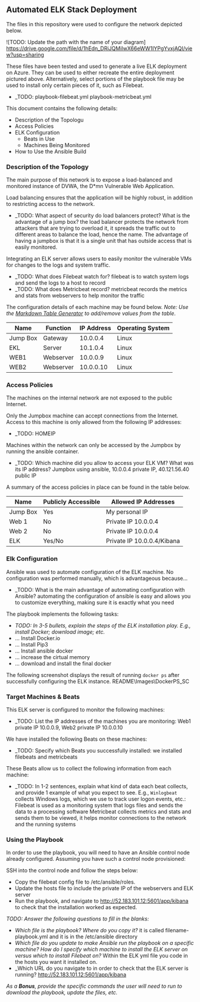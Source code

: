 ## Automated ELK Stack Deployment

The files in this repository were used to configure the network depicted below.

![TODO: Update the path with the name of your diagram] https://drive.google.com/file/d/1hEdn_DRiJQMiIwX66eWW1IYPgYvxjAQI/view?usp=sharing

These files have been tested and used to generate a live ELK deployment on Azure. They can be used to either recreate the entire deployment pictured above. Alternatively, select portions of the playbook file may be used to install only certain pieces of it, such as Filebeat.

  - _TODO:	playbook-filebeat.yml
		playbook-metricbeat.yml

This document contains the following details:
- Description of the Topologu
- Access Policies
- ELK Configuration
  - Beats in Use
  - Machines Being Monitored
- How to Use the Ansible Build


### Description of the Topology

The main purpose of this network is to expose a load-balanced and monitored instance of DVWA, the D*mn Vulnerable Web Application.

Load balancing ensures that the application will be highly robust, in addition to restricting access to the network.
- _TODO: What aspect of security do load balancers protect? What is the advantage of a jump box? the load balancer protects the network from attackers that are trying to overload it, it spreads the traffic out to different areas to balance the load, hence the name. The advantage of having a jumpbox is that it is a single unit that has outside access that is easily monitored.

Integrating an ELK server allows users to easily monitor the vulnerable VMs for changes to the logs and system traffic.
- _TODO: What does Filebeat watch for? filebeat is to watch system logs and send the logs to a host to record
- _TODO: What does Metricbeat record? metricbeat records the metrics and stats from webservers to help monitor the traffic

The configuration details of each machine may be found below.
_Note: Use the [Markdown Table Generator](http://www.tablesgenerator.com/markdown_tables) to add/remove values from the table_.

| Name     | Function | IP Address | Operating System |
|----------|----------|------------|------------------|
| Jump Box | Gateway  | 10.0.0.4   | Linux            |
| EKL	   | Server   | 10.1.0.4   | Linux	      |
| WEB1 	   | Webserver| 10.0.0.9   | Linux            |
| WEB2     | Webserver| 10.0.0.10  | Linux            |

### Access Policies

The machines on the internal network are not exposed to the public Internet. 

Only the Jumpbox machine can accept connections from the Internet. Access to this machine is only allowed from the following IP addresses:
- _TODO: HOMEIP

Machines within the network can only be accessed by the Jumpbox by running the ansible container.
- _TODO: Which machine did you allow to access your ELK VM? What was its IP address? Jumpbox using ansible, 10.0.0.4 private IP, 40.121.56.40 public IP

A summary of the access policies in place can be found in the table below.

| Name     | Publicly Accessible| Allowed IP Addresses  |
|----------|--------------------|-----------------------|
| Jump Box |Yes			|My personal IP		|
| Web 1	   |No			|Private IP 10.0.0.4	|
| Web 2	   |No			|Private IP 10.0.0.4	|
| ELK	   |Yes/No		|Private IP 10.0.0.4/Kibana|	   


### Elk Configuration

Ansible was used to automate configuration of the ELK machine. No configuration was performed manually, which is advantageous because...
- _TODO: What is the main advantage of automating configuration with Ansible? automating the configuration of ansible is easy and allows you to customize everything, making sure it is exactly what you need

The playbook implements the following tasks:
- _TODO: In 3-5 bullets, explain the steps of the ELK installation play. E.g., install Docker; download image; etc._
- ... Install Docker.io
- ... Install Pip3
- ... Install ansible docker
- ... increase the cirtual memory
- ... download and install the final docker

The following screenshot displays the result of running `docker ps` after successfully configuring the ELK instance.
README\Images\DockerPS_SC

### Target Machines & Beats
This ELK server is configured to monitor the following machines:
- _TODO: List the IP addresses of the machines you are monitoring: Web1 private IP 10.0.0.9, Web2 private IP 10.0.0.10

We have installed the following Beats on these machines:
- _TODO: Specify which Beats you successfully installed: we installed filebeats and metricbeats

These Beats allow us to collect the following information from each machine:
- _TODO: In 1-2 sentences, explain what kind of data each beat collects, and provide 1 example of what you expect to see. E.g., `Winlogbeat` collects Windows logs, which we use to track user logon events, etc.: Filebeat is used as a monitoring system that logs files and sends the data to a processing software
Metricbeat collects metrics and stats and sends them to be viewed, it helps monitor connections to the network and the running systems

### Using the Playbook
In order to use the playbook, you will need to have an Ansible control node already configured. Assuming you have such a control node provisioned: 

SSH into the control node and follow the steps below:
- Copy the filebeat config file to /etc/ansible/roles.
- Update the hosts file to include the private IP of the webservers and ELK server
- Run the playbook, and navigate to http://52.183.101.12:5601/app/kibana to check that the installation worked as expected.

_TODO: Answer the following questions to fill in the blanks:_
- _Which file is the playbook? Where do you copy it?_ it is called filename-playbook.yml and it is in the /etc/ansible directory
- _Which file do you update to make Ansible run the playbook on a specific machine? How do I specify which machine to install the ELK server on versus which to install Filebeat on?_ Within the ELK yml file you code in the hosts you want it installed on.
- _Which URL do you navigate to in order to check that the ELK server is running? http://52.183.101.12:5601/app/kibana

_As a **Bonus**, provide the specific commands the user will need to run to download the playbook, update the files, etc._
